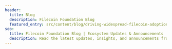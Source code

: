 ```yaml
---
header:
  title: Blog
  description: Filecoin Foundation Blog
  featured_entry: src/content/blog/driving-widespread-filecoin-adoption-key-initiatives-and-community-involvement-in-2024.md
seo:
  title: Filecoin Foundation Blog | Ecosystem Updates & Announcements
  description: Read the latest updates, insights, and announcements from the Filecoin ecosystem and Filecoin Foundation. Stay informed about the future of decentralized storage technologies.
---
```

